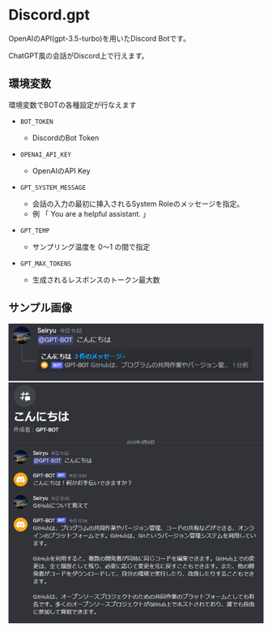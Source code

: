 # Discord.gpt

OpenAIのAPI(gpt-3.5-turbo)を用いたDiscord Botです。

ChatGPT風の会話がDiscord上で行えます。

## 環境変数
環境変数でBOTの各種設定が行なえます

- `BOT_TOKEN`
  - DiscordのBot Token

- `OPENAI_API_KEY` 
  - OpenAIのAPI Key

- `GPT_SYSTEM_MESSAGE`
  - 会話の入力の最初に挿入されるSystem Roleのメッセージを指定。
  - 例 「 You are a helpful assistant. 」

- `GPT_TEMP`
  - サンプリング温度を 0〜1 の間で指定


- `GPT_MAX_TOKENS`
  - 生成されるレスポンスのトークン最大数



## サンプル画像

![sample1](public/chat_sample_1.png)
![sample2](public/chat_sample_2.png)


